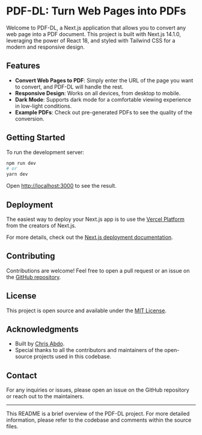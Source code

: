 # PDF-DL: Turn Web Pages into PDFs

Welcome to PDF-DL, a Next.js application that allows you to convert any web page into a PDF document. This project is built with Next.js 14.1.0, leveraging the power of React 18, and styled with Tailwind CSS for a modern and responsive design.

## Features

- **Convert Web Pages to PDF**: Simply enter the URL of the page you want to convert, and PDF-DL will handle the rest.
- **Responsive Design**: Works on all devices, from desktop to mobile.
- **Dark Mode**: Supports dark mode for a comfortable viewing experience in low-light conditions.
- **Example PDFs**: Check out pre-generated PDFs to see the quality of the conversion.

## Getting Started

To run the development server:
```bash
npm run dev
# or
yarn dev
```

Open [http://localhost:3000](http://localhost:3000) to see the result.

## Deployment

The easiest way to deploy your Next.js app is to use the [Vercel Platform](https://vercel.com/new) from the creators of Next.js.

For more details, check out the [Next.js deployment documentation](https://nextjs.org/docs/deployment).

## Contributing

Contributions are welcome! Feel free to open a pull request or an issue on the [GitHub repository](https://github.com/vercel/next.js/).

## License

This project is open source and available under the [MIT License](LICENSE).

## Acknowledgments

- Built by [Chris Abdo](https://x.com/chrisjabdo).
- Special thanks to all the contributors and maintainers of the open-source projects used in this codebase.

## Contact

For any inquiries or issues, please open an issue on the GitHub repository or reach out to the maintainers.

---

This README is a brief overview of the PDF-DL project. For more detailed information, please refer to the codebase and comments within the source files.